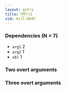 ```yaml
---
layout: entry
title: གཏོད་√1
vid: Hill:0697
---
```

### Dependencies (N = 7)
* `arg1` 2
* `arg2` 1
* `obl` 1


### Two overt arguments


### Three overt arguments
